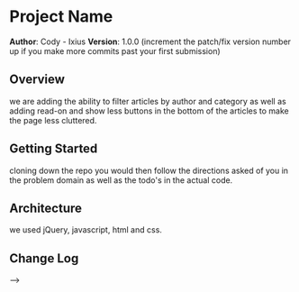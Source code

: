 # Project Name

**Author**: Cody - Ixius
**Version**: 1.0.0 (increment the patch/fix version number up if you make more commits past your first submission)

## Overview
<!-- Provide a high level overview of what this application is and why you are building it, beyond the fact that it's an assignment for a Code Fellows 301 class. (i.e. What's your problem domain?) -->
we are adding the ability to filter articles by author and category as well as adding read-on and show less buttons in the bottom of the articles to make the page less cluttered.

## Getting Started
<!-- What are the steps that a user must take in order to build this app on their own machine and get it running? -->
cloning down the repo you would then follow the directions asked of you in the problem domain as well as the todo's in the actual code.

## Architecture
<!-- Provide a detailed description of the application design. What technologies (languages, libraries, etc) you're using, and any other relevant design information. -->
we used jQuery, javascript, html and css.

## Change Log
<!-- Use this are to document the iterative changes made to your application as each feature is successfully implemented. Use time stamps. Here's an examples:

01-01-2001 4:59pm - Application now has a fully-functional express server, with GET and POST routes for the book resource.


## Credits and Collaborations
<!-- Give credit (and a link) to other people or resources that helped you build this application. -->
-->
```
